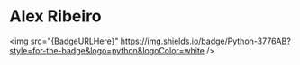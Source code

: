# Alex Ribeiro 
<img src="{BadgeURLHere}" https://img.shields.io/badge/Python-3776AB?style=for-the-badge&logo=python&logoColor=white
 /> 
